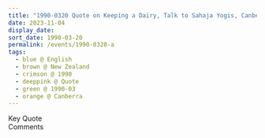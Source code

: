 ```yaml
---
title: "1990-0320 Quote on Keeping a Dairy, Talk to Sahaja Yogis, Canberra, Australia"
date: 2023-11-04
display_date: 
sort_date: 1990-03-20
permalink: /events/1990-0320-a
tags:
  - blue @ English
  - brown @ New Zealand
  - crimson @ 1990
  - deeppink @ Quote
  - green @ 1990-03
  - orange @ Canberra
---
```


<wave-list>
  <list-title color="green" width="75">Key Quote</list-title>
  <list-item color="BlanchedAlmond"  width="200"></list-item>
  <list-item color="Lavender"></list-item>
  <list-item color="BlanchedAlmond"></list-item>
</wave-list>

<br>

<wave-list>
  <list-title color="green" width="75">Comments</list-title>
  <list-item color="BlanchedAlmond"  width="200"></list-item>
  <list-item color="Lavender"></list-item>
  <list-item color="BlanchedAlmond"></list-item>
</wave-list>
